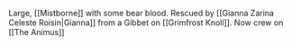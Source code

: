 Large, [[Mistborne]] with some bear blood. Rescued by [[Gianna Zarina Celeste Roisin|Gianna]] from a Gibbet on [[Grimfrost Knoll]].  Now  crew on [[The Animus]]